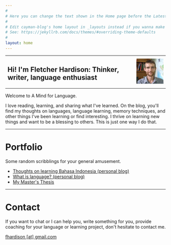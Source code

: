 ```yaml
---
#
# Here you can change the text shown in the Home page before the Latest Posts section.
#
# Edit cayman-blog's home layout in _layouts instead if you wanna make some changes
# See: https://jekyllrb.com/docs/themes/#overriding-theme-defaults
#
layout: home
---
```

<style>
    table, th, td {
    border: 0px solid black
    }
</style>
 <table>
<tr><td style="vertical-align:middle" ><h2 class="alt">Hi! I'm Fletcher Hardison: Thinker, writer, language enthusiast</h2></td>
<td style="vertical-align:middle"><img src="assets/images/tfh.jpg"/></td></tr>
  </table>
  

Welcome to A Mind for Language.

I love reading, learning, and sharing what I've learned. On the blog, you'll find my thoughts on languages, language learning, memory techniques, and other things I've been learning or find interesting. I thrive on learning new things and want to be a blessing to others. This is just one way I do that.


---

# Portfolio

Some random scribblings for your general amusement.

* [Thoughts on learning Bahasa Indonesia (personal blog)](/jekyll-theme-prologue/2018/05/17/Thoughts-on-learning-Bahasa-Indonesia.html)
* [What is language? (personal blog)](/jekyll-theme-prologue/2018/05/17/What-is-language.html)
* [My Master's Thesis](https://arts-sciences.und.edu/summer-institute-of-linguistics/theses/2013-hardison-trafton.cfm)


---

# Contact

<p>If you want to chat or I can help you, write something for you, provide coaching for your language or learning project, don't hesitate to contact me.</p>
<p><a href="mailto:fhardison@gmail.com?subject=[A%20Mind%20for%20Language]:">fhardison [at] gmail.com</a></p>
